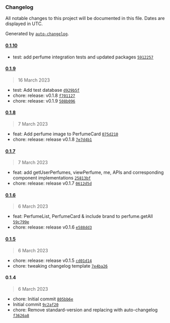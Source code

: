 ### Changelog

All notable changes to this project will be documented in this file. Dates are displayed in UTC.

Generated by [`auto-changelog`](https://github.com/CookPete/auto-changelog).

#### [0.1.10](https://github.com/dreilacadin/scentlog/compare/0.1.9...0.1.10)

- test: add perfume integration tests and updated packages [`5912257`](https://github.com/dreilacadin/scentlog/commit/591225783b77753ff3e3735386d7b32a880f6a58)

#### [0.1.9](https://github.com/dreilacadin/scentlog/compare/0.1.8...0.1.9)

> 16 March 2023

- test: Add test database [`d929b5f`](https://github.com/dreilacadin/scentlog/commit/d929b5f2977638dd20f7f923ba4f26fa0cd6dc81)
- chore: release: v0.1.8 [`f701127`](https://github.com/dreilacadin/scentlog/commit/f7011276316454318992d4c10f4974aaa6861d18)
- chore: release: v0.1.9 [`508b096`](https://github.com/dreilacadin/scentlog/commit/508b0961647f9e0c820cbc25f5cce3d3a096fad0)

#### [0.1.8](https://github.com/dreilacadin/scentlog/compare/0.1.7...0.1.8)

> 7 March 2023

- feat: Add perfume image to PerfumeCard [`075d210`](https://github.com/dreilacadin/scentlog/commit/075d210dc5b2b3c92fcfbd40771032003879f1dd)
- chore: release: release v0.1.8 [`7e7d4b1`](https://github.com/dreilacadin/scentlog/commit/7e7d4b16dac50dd7b219e6055b23a61f92d27796)

#### [0.1.7](https://github.com/dreilacadin/scentlog/compare/0.1.6...0.1.7)

> 7 March 2023

- feat: add getUserPerfumes, viewPerfume, me, APIs and corresponding component implementations [`25813bf`](https://github.com/dreilacadin/scentlog/commit/25813bf189cd53351a1f50bbd40dee7ce3d83c53)
- chore: release: release v0.1.7 [`0612d5d`](https://github.com/dreilacadin/scentlog/commit/0612d5d20d1f7409287c89cadde10963fc521948)

#### [0.1.6](https://github.com/dreilacadin/scentlog/compare/0.1.5...0.1.6)

> 6 March 2023

- feat: PerfumeList, PerfumeCard & include brand to perfume.getAll [`59c799e`](https://github.com/dreilacadin/scentlog/commit/59c799ea5d1d68f3443af8f481263f96225f8ca6)
- chore: release: release v0.1.6 [`e588dd3`](https://github.com/dreilacadin/scentlog/commit/e588dd36296e01a8678acf897b4244e6a6a9526d)

#### [0.1.5](https://github.com/dreilacadin/scentlog/compare/0.1.4...0.1.5)

> 6 March 2023

- chore: release: release v0.1.5 [`cd01d14`](https://github.com/dreilacadin/scentlog/commit/cd01d148d6216d04a205299c23ab7bce01f9dde1)
- chore: tweaking changelog template [`7e4ba26`](https://github.com/dreilacadin/scentlog/commit/7e4ba2652bf60d61809db46de3546c0455f326ed)

#### 0.1.4

> 6 March 2023

- chore: Initial commit [`805bb6e`](https://github.com/dreilacadin/scentlog/commit/805bb6ee3d859b6763ef1f93da1c56358244dc29)
- Initial commit [`9c2af20`](https://github.com/dreilacadin/scentlog/commit/9c2af209d3b03fec18ffa8f2dbe67d6e12de1e04)
- chore: Remove standard-version and replacing with auto-changelog [`f3626a8`](https://github.com/dreilacadin/scentlog/commit/f3626a8c1a8843ce6e1f17389adcb95f134080d6)
